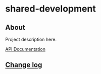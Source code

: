 # shared-development

## About

Project description here.

[API Documentation](docs/source/api.md)

## [Change log](CHANGELOG.md)
